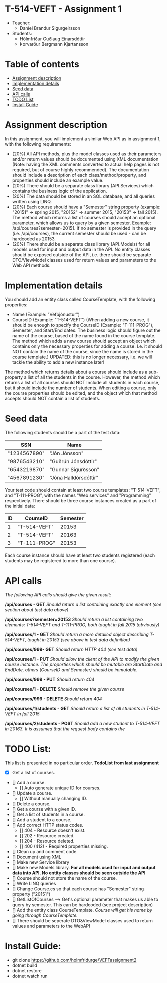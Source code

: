 # T-514-VEFT - Assignment 1
* Teacher: 
    - Daníel Brandur Sigurgeirsson
* Students:
    - Hólmfríður Guðlaug Einarsdóttir
    - Þorvarður Bergmann Kjartansson

Table of contents
=================
* [Assignment description](#assignment-description)
* [Implementation details](#implementation-details)
* [Seed data](#seed-data)
* [API calls](#api-calls)
* [TODO List](#todo-list)
* [Install Guide](#install-guide)

Assignment description
======================
In this assignment, you will implement a similar Web API as in assignment 1, with the following requirements:

  - (20%) All API methods, plus the model classes used as their parameters and/or return values should be documented using XML documentation (Note: having the XML comments converted to actual help pages is not required, but of course highly recommended). The documentation should include a description of each class/method/property, and properties should include an example value.
  - (20%) There should be a separate class library (API.Services) which contains the business logic of the application.
  - (20%) The data should be stored in an SQL database, and all queries written using LINQ.
  - (20%) Each course should have a "Semester" string property (example: "20151" -> spring 2015, "20152" -> summer 2015, "20153" -> fall 2015). The method which returns a list of courses should accept an optional parameter, which allows us to query by a given semester. Example: /api/courses?semester=20151. If no semester is provided in the query (i.e. /api/courses), the current semester should be used - can be hardcoded as 20153. 
  - (20%) There should be a separate class library (API.Models) for all models used for input and output data in the API. No entity classes should be exposed outside of the API, i.e. there should be separate DTO/ViewModel classes used for return values and parameters to the Web API methods. 

Implementation details
======================

You should add an entity class called CourseTemplate, with the following properties:
  - Name (Example: "Vefþjónustur")
  - CourseID (Example: "T-514-VEFT")
(When adding a new course, it should be enough to specify the CourseID (Example: "T-111-PROG"), Semester, and Start/End dates. The business logic should figure out the name of the course, based of the name found in the course template. The method which adds a new course should accept an object which contains only the necessary properties for adding a course. I.e. it should NOT contain the name of the course, since the name is stored in the course template.) UPDATED: this is no longer necessary, i.e. we will tackle the ability to add a new instance later!

The method which returns details about a course should include as a sub-property a list of all the students in the course. However, the method which returns a list of all courses should NOT Include all students in each course, but it should include the number of students. When editing a course, only the course properties should be edited, and the object which that method accepts should NOT contain a list of students.

Seed data
=========

The following students should be a part of the test data:

SSN | Name
--- | ---
"1234567890" | "Jón Jónsson"
"9876543210" | "Guðrún Jónsdóttir"
"6543219870" | "Gunnar Sigurðsson"
"4567891230" | "Jóna Halldórsdóttir"

Your test code should contain at least two course templates: "T-514-VEFT", and "T-111-PROG", with the names "Web services" and "Programming" respectively. 
There should be three course instances created as a part of the initial data:

ID | CourseID | Semester
--- | --- | ---
1 | "T-514-VEFT" | 20153 
2 | "T-514-VEFT" | 20163
3 | "T-111-PROG" | 20153

Each course instance should have at least two students registered (each students may be registered to more than one course).

API calls
=========
*The following API calls should give the given result:*

**/api/courses - GET**
  *Should return a list containing exactly one element (see section about test data above)*

**/api/courses?semester=20153**
  *Should return a list containing two elements: T-514-VEFT and T-111-PROG, both taught in fall 2015 (obviously)*

**/api/courses/1 - GET**
  *Should return a more detailed object describing T-514-VEFT, taught in 20153 (see above in test data definition)*

**/api/courses/999- GET**
  *Should return HTTP 404 (see test data)*

**/api/courses/1 - PUT**
  *Should allow the client of the API to modify the given course instance. The properties which should be mutable are StartDate and EndDate, others (CourseID and Semester) should be immutable.*

**/api/courses/999 - PUT**
  *Should return 404*

**/api/courses/1 - DELETE**
  *Should remove the given course*

**/api/courses/999 - DELETE**
  *Should return 404*

**/api/courses/1/students - GET**
  *Should return a list of all students in T-514-VEFT in fall 2015*

**/api/courses/2/students - POST**
  *Should add a new student to T-514-VEFT in 20163. It is assumed that the request body contains the* 


TODO List:
=================

This list is presented in no particular order.
**TodoList from last assignment**
  - [X] Get a list of courses.
  - [] Add a course.
    - [] Auto generate unique ID for courses.
  - [] Update a course.
    - [] Without manually changing ID.
  - [] Delete a course.
  - [] Get a course with a given ID.
  - [] Get a list of students in a course.
  - [] Add a student to a course.
  - [] Add correct HTTP status codes.
    - [] 404 - Resource doesn't exist.
    - [] 202 - Resource created.
    - [] 204 - Resource deleted.
    - [] 400 (412) - Required properties missing.
  - [] Clean up and comment code.
  - [] Document using XML
  - [] Make new Service library
  - [] Make new Models library. **For all models used for input and output data into API. No entity classes should be seen outside the API**
  - [] Course should not store the name of the course.
  - [] Write LINQ queries
  - [] Change Course.cs so that each course has "Semester" string property ("20151")
  - [] GetListOfCourses --> Get's optional parameter that makes us able to query by semester. This can be hardcoded (see project description)
  - [] Add the entity class CourseTemplate. *Course will get his name by going through CourseTemplate.*
  - [] There should be seperate DTO&ViewModel classes used to return values and parameters to the WebAPI




Install Guide:
=================
  - git clone https://github.com/holmfridurge/VEFTassignment2
  - dotnet build
  - dotnet restore
  - dotnet watch run